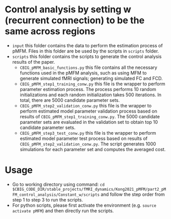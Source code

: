 # Control analysis by setting w (recurrent connection) to be the same across regions
* `input` this folder contains the data to perform the estimation process of pMFM. Files in this folder are be used by the scripts in `scripts` folder.
* `scripts` this folder contains the scripts to generate the control analysis results of the paper. 
    * `CBIG_pMFM_basic_functions.py` this file contains all the necessary functions used in the pMFM analysis, such as using MFM to generate simulated fMRI signals; generating simulated FC and FCD.
    * `CBIG_pMFM_step1_training_conw.py` this file is the wrapper to perform parameter estimation process. The process performs 10 random initializations and each random initialization takes 500 iterations. In total, there are 5000 candidate parameter sets.
    * `CBIG_pMFM_step2_validation_conw.py` this file is the wrapper to perform estimated model parameter validation process based on results of `CBIG_pMFM_step1_training_conw.py`. The 5000 candidate parameter sets are evaluated in the validation set to obtain top 10 candidate parameter sets.
    * `CBIG_pMFM_step3_test_conw.py` this file is the wrapper to perform estimated model parameter test process based on results of `CBIG_pMFM_step2_validation_conw.py`. The script generates 1000 simulations for each parameter set and computes the averaged cost.


# Usage
* Go to working directory using command: `cd $CBIG_CODE_DIR/stable_projects/fMRI_dynamics/Kong2021_pMFM/part2_pMFM_control_analysis/Constant_w/scripts` and follow the step order from step 1 to step 3 to run the scripts.
* For python scripts, please first activate the environment (e.g. `source activate pMFM`) and then directly run the scripts.